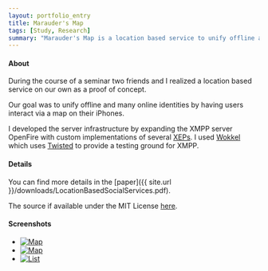 ```yaml
---
layout: portfolio_entry
title: Marauder's Map
tags: [Study, Research]
summary: "Marauder's Map is a location based service to unify offline and online identities."
---
```

#### About
During the course of a seminar two friends and I realized a location based service on our own as a proof of concept.

Our goal was to unify offline and many online identities by having users interact via a map on their iPhones.

I developed the server infrastructure by expanding the XMPP server OpenFire with custom implementations of several [XEPs](http://xmpp.org/xmpp-protocols/xmpp-extensions/). I used [Wokkel](http://wokkel.ik.nu/) which uses [Twisted](http://twistedmatrix.com/trac/) to provide a testing ground for XMPP.

#### Details
You can find more details in the [paper]({{ site.url }}/downloads/LocationBasedSocialServices.pdf).

The source if available under the MIT License [here](https://github.com/blacklab/Marauders-Map-Server-Component).

#### Screenshots
<ul class="thumbnails">
  <li class="span4">
    <a href="{{ site.url }}/assets/img/marauder_1.PNG" class="thumbnail">
      <img data-src="holder.js/300x200" alt="Map" src="{{ site.url }}/assets/img/marauder_1.PNG">
    </a>
  </li>
  <li class="span4">
    <a href="{{ site.url }}/assets/img/marauder_2.PNG" class="thumbnail">
      <img data-src="holder.js/300x200" alt="Map" src="{{ site.url }}/assets/img/marauder_2.PNG">
    </a>
  </li>
  <li class="span4">
    <a href="{{ site.url }}/assets/img/marauder_3.PNG" class="thumbnail">
      <img data-src="holder.js/300x200" alt="List" src="{{ site.url }}/assets/img/marauder_3.PNG">
    </a>
  </li>
</ul>

 
